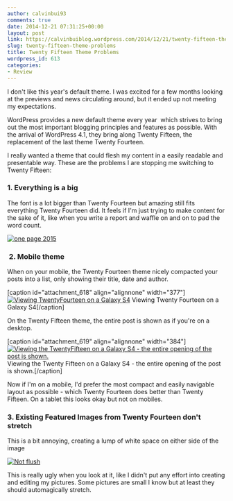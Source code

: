 ```yaml
---
author: calvinbui93
comments: true
date: 2014-12-21 07:31:25+00:00
layout: post
link: https://calvinbuiblog.wordpress.com/2014/12/21/twenty-fifteen-theme-problems/
slug: twenty-fifteen-theme-problems
title: Twenty Fifteen Theme Problems
wordpress_id: 613
categories:
- Review
---
```


I don't like this year's default theme. I was excited for a few months looking at the previews and news circulating around, but it ended up not meeting my expectations.

<!-- more -->

WordPress provides a new default theme every year  which strives to bring out the most important blogging principles and features as possible. With the arrival of WordPress 4.1, they bring along Twenty Fifteen, the replacement of the last theme Twenty Fourteen.

I really wanted a theme that could flesh my content in a easily readable and presentable way. These are the problems I are stopping me switching to Twenty Fifteen:


### 1. Everything is a big


The font is a lot bigger than Twenty Fourteen but amazing still fits everything Twenty Fourteen did. It feels if I'm just trying to make content for the sake of it, like when you write a report and waffle on and on to pad the word count.

[![one page 2015](http://calvinbuiblog.files.wordpress.com/2014/12/one-page-2015.png)](http://calvinbuiblog.files.wordpress.com/2014/12/one-page-2015.png)


###  2. Mobile theme


When on your mobile, the Twenty Fourteen theme nicely compacted your posts into a list, only showing their title, date and author.

[caption id="attachment_618" align="alignnone" width="377"][![Viewing TwentyFourteen on a Galaxy S4](http://calvinbuiblog.files.wordpress.com/2014/12/mobile-t14.png)](http://calvinbuiblog.files.wordpress.com/2014/12/mobile-t14.png) Viewing Twenty Fourteen on a Galaxy S4[/caption]

On the Twenty Fifteen theme, the entire post is shown as if you're on a desktop.

[caption id="attachment_619" align="alignnone" width="384"][![Viewing the TwentyFifteen on a Galaxy S4 - the entire opening of the post is shown.](http://calvinbuiblog.files.wordpress.com/2014/12/mobile-t15.png)](http://calvinbuiblog.files.wordpress.com/2014/12/mobile-t15.png) Viewing the Twenty Fifteen on a Galaxy S4 - the entire opening of the post is shown.[/caption]

Now if I'm on a mobile, I'd prefer the most compact and easily navigable layout as possible - which Twenty Fourteen does better than Twenty Fifteen. On a tablet this looks okay but not on mobiles.


### 3. Existing Featured Images from Twenty Fourteen don't stretch


This is a bit annoying, creating a lump of white space on either side of the image

[![Not flush](http://calvinbuiblog.files.wordpress.com/2014/12/not-flush1.png)](http://calvinbuiblog.files.wordpress.com/2014/12/not-flush1.png)



This is really ugly when you look at it, like I didn't put any effort into creating and editing my pictures. Some pictures are small I know but at least they should automagically stretch.
